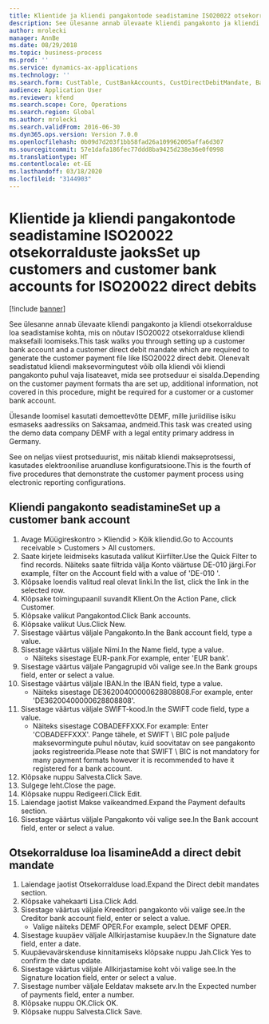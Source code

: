 ```yaml
---
title: Klientide ja kliendi pangakontode seadistamine ISO20022 otsekorralduste jaoks
description: See ülesanne annab ülevaate kliendi pangakonto ja kliendi otsekorralduse loa seadistamise kohta, mis on nõutav ISO20022 otsekorralduse kliendi maksefaili loomiseks.
author: mrolecki
manager: AnnBe
ms.date: 08/29/2018
ms.topic: business-process
ms.prod: ''
ms.service: dynamics-ax-applications
ms.technology: ''
ms.search.form: CustTable, CustBankAccounts, CustDirectDebitMandate, BankAccountTableLookUp,  LogisticsAddressCityLookup
audience: Application User
ms.reviewer: kfend
ms.search.scope: Core, Operations
ms.search.region: Global
ms.author: mrolecki
ms.search.validFrom: 2016-06-30
ms.dyn365.ops.version: Version 7.0.0
ms.openlocfilehash: 0b09d7d203f1bb58fad26a109962005affa6d307
ms.sourcegitcommit: 57e1dafa186fec77ddd8ba9425d238e36e0f0998
ms.translationtype: HT
ms.contentlocale: et-EE
ms.lasthandoff: 03/18/2020
ms.locfileid: "3144903"
---
```

# <a name="set-up-customers-and-customer-bank-accounts-for-iso20022-direct-debits"></a><span data-ttu-id="f4ef7-103">Klientide ja kliendi pangakontode seadistamine ISO20022 otsekorralduste jaoks</span><span class="sxs-lookup"><span data-stu-id="f4ef7-103">Set up customers and customer bank accounts for ISO20022 direct debits</span></span>

[!include [banner](../../includes/banner.md)]

<span data-ttu-id="f4ef7-104">See ülesanne annab ülevaate kliendi pangakonto ja kliendi otsekorralduse loa seadistamise kohta, mis on nõutav ISO20022 otsekorralduse kliendi maksefaili loomiseks.</span><span class="sxs-lookup"><span data-stu-id="f4ef7-104">This task walks you through setting up a customer bank account and a customer direct debit mandate which are required to generate the customer payment file like ISO20022 direct debit.</span></span> <span data-ttu-id="f4ef7-105">Olenevalt seadistatud kliendi maksevormingutest võib olla kliendi või kliendi pangakonto puhul vaja lisateavet, mida see protseduur ei sisalda.</span><span class="sxs-lookup"><span data-stu-id="f4ef7-105">Depending on the customer payment formats tha are set up, additional information, not covered in this procedure, might be required for a customer or a customer bank account.</span></span> 

<span data-ttu-id="f4ef7-106">Ülesande loomisel kasutati demoettevõtte DEMF, mille juriidilise isiku esmaseks aadressiks on Saksamaa, andmeid.</span><span class="sxs-lookup"><span data-stu-id="f4ef7-106">This task was created using the demo data company DEMF with a legal entity primary address in Germany.</span></span>



<span data-ttu-id="f4ef7-107">See on neljas viiest protseduurist, mis näitab kliendi makseprotsessi, kasutades elektroonilise aruandluse konfiguratsioone.</span><span class="sxs-lookup"><span data-stu-id="f4ef7-107">This is the fourth of five procedures that demonstrate the customer payment process using electronic reporting configurations.</span></span>


## <a name="set-up-a-customer-bank-account"></a><span data-ttu-id="f4ef7-108">Kliendi pangakonto seadistamine</span><span class="sxs-lookup"><span data-stu-id="f4ef7-108">Set up a customer bank account</span></span>
1. <span data-ttu-id="f4ef7-109">Avage Müügireskontro > Kliendid > Kõik kliendid.</span><span class="sxs-lookup"><span data-stu-id="f4ef7-109">Go to Accounts receivable > Customers > All customers.</span></span>
2. <span data-ttu-id="f4ef7-110">Saate kirjete leidmiseks kasutada valikut Kiirfilter.</span><span class="sxs-lookup"><span data-stu-id="f4ef7-110">Use the Quick Filter to find records.</span></span> <span data-ttu-id="f4ef7-111">Näiteks saate filtrida välja Konto väärtuse DE-010 järgi.</span><span class="sxs-lookup"><span data-stu-id="f4ef7-111">For example, filter on the Account field with a value of 'DE-010 '.</span></span>
3. <span data-ttu-id="f4ef7-112">Klõpsake loendis valitud real olevat linki.</span><span class="sxs-lookup"><span data-stu-id="f4ef7-112">In the list, click the link in the selected row.</span></span>
4. <span data-ttu-id="f4ef7-113">Klõpsake toimingupaanil suvandit Klient.</span><span class="sxs-lookup"><span data-stu-id="f4ef7-113">On the Action Pane, click Customer.</span></span>
5. <span data-ttu-id="f4ef7-114">Klõpsake valikut Pangakontod.</span><span class="sxs-lookup"><span data-stu-id="f4ef7-114">Click Bank accounts.</span></span>
6. <span data-ttu-id="f4ef7-115">Klõpsake valikut Uus.</span><span class="sxs-lookup"><span data-stu-id="f4ef7-115">Click New.</span></span>
7. <span data-ttu-id="f4ef7-116">Sisestage väärtus väljale Pangakonto.</span><span class="sxs-lookup"><span data-stu-id="f4ef7-116">In the Bank account field, type a value.</span></span>
8. <span data-ttu-id="f4ef7-117">Sisestage väärtus väljale Nimi.</span><span class="sxs-lookup"><span data-stu-id="f4ef7-117">In the Name field, type a value.</span></span>
    * <span data-ttu-id="f4ef7-118">Näiteks sisestage EUR-pank.</span><span class="sxs-lookup"><span data-stu-id="f4ef7-118">For example, enter 'EUR bank'.</span></span>  
9. <span data-ttu-id="f4ef7-119">Sisestage väärtus väljale Pangagrupid või valige see.</span><span class="sxs-lookup"><span data-stu-id="f4ef7-119">In the Bank groups field, enter or select a value.</span></span>
10. <span data-ttu-id="f4ef7-120">Sisestage väärtus väljale IBAN.</span><span class="sxs-lookup"><span data-stu-id="f4ef7-120">In the IBAN field, type a value.</span></span>
    * <span data-ttu-id="f4ef7-121">Näiteks sisestage DE36200400000628808808.</span><span class="sxs-lookup"><span data-stu-id="f4ef7-121">For example, enter 'DE36200400000628808808'.</span></span>  
11. <span data-ttu-id="f4ef7-122">Sisestage väärtus väljale SWIFT-kood.</span><span class="sxs-lookup"><span data-stu-id="f4ef7-122">In the SWIFT code field, type a value.</span></span>
    * <span data-ttu-id="f4ef7-123">Näiteks sisestage COBADEFFXXX.</span><span class="sxs-lookup"><span data-stu-id="f4ef7-123">For example: Enter 'COBADEFFXXX'.</span></span>  <span data-ttu-id="f4ef7-124">Pange tähele, et SWIFT \ BIC pole paljude maksevormingute puhul nõutav, kuid soovitatav on see pangakonto jaoks registreerida.</span><span class="sxs-lookup"><span data-stu-id="f4ef7-124">Please note that SWIFT \ BIC is not mandatory for many payment formats however it is recommended to have it registered for a bank account.</span></span>  
12. <span data-ttu-id="f4ef7-125">Klõpsake nuppu Salvesta.</span><span class="sxs-lookup"><span data-stu-id="f4ef7-125">Click Save.</span></span>
13. <span data-ttu-id="f4ef7-126">Sulgege leht.</span><span class="sxs-lookup"><span data-stu-id="f4ef7-126">Close the page.</span></span>
14. <span data-ttu-id="f4ef7-127">Klõpsake nuppu Redigeeri.</span><span class="sxs-lookup"><span data-stu-id="f4ef7-127">Click Edit.</span></span>
15. <span data-ttu-id="f4ef7-128">Laiendage jaotist Makse vaikeandmed.</span><span class="sxs-lookup"><span data-stu-id="f4ef7-128">Expand the Payment defaults section.</span></span>
16. <span data-ttu-id="f4ef7-129">Sisestage väärtus väljale Pangakonto või valige see.</span><span class="sxs-lookup"><span data-stu-id="f4ef7-129">In the Bank account field, enter or select a value.</span></span>

## <a name="add-a-direct-debit-mandate"></a><span data-ttu-id="f4ef7-130">Otsekorralduse loa lisamine</span><span class="sxs-lookup"><span data-stu-id="f4ef7-130">Add a direct debit mandate</span></span>
1. <span data-ttu-id="f4ef7-131">Laiendage jaotist Otsekorralduse load.</span><span class="sxs-lookup"><span data-stu-id="f4ef7-131">Expand the Direct debit mandates section.</span></span>
2. <span data-ttu-id="f4ef7-132">Klõpsake vahekaarti Lisa.</span><span class="sxs-lookup"><span data-stu-id="f4ef7-132">Click Add.</span></span>
3. <span data-ttu-id="f4ef7-133">Sisestage väärtus väljale Kreeditori pangakonto või valige see.</span><span class="sxs-lookup"><span data-stu-id="f4ef7-133">In the Creditor bank account field, enter or select a value.</span></span>
    * <span data-ttu-id="f4ef7-134">Valige näiteks DEMF OPER.</span><span class="sxs-lookup"><span data-stu-id="f4ef7-134">For example, select DEMF OPER.</span></span>  
4. <span data-ttu-id="f4ef7-135">Sisestage kuupäev väljale Allkirjastamise kuupäev.</span><span class="sxs-lookup"><span data-stu-id="f4ef7-135">In the Signature date field, enter a date.</span></span>
5. <span data-ttu-id="f4ef7-136">Kuupäevavärskenduse kinnitamiseks klõpsake nuppu Jah.</span><span class="sxs-lookup"><span data-stu-id="f4ef7-136">Click Yes to confirm the date update.</span></span>
6. <span data-ttu-id="f4ef7-137">Sisestage väärtus väljale Allkirjastamise koht või valige see.</span><span class="sxs-lookup"><span data-stu-id="f4ef7-137">In the Signature location field, enter or select a value.</span></span>
7. <span data-ttu-id="f4ef7-138">Sisestage number väljale Eeldatav maksete arv.</span><span class="sxs-lookup"><span data-stu-id="f4ef7-138">In the Expected number of payments field, enter a number.</span></span>
8. <span data-ttu-id="f4ef7-139">Klõpsake nuppu OK.</span><span class="sxs-lookup"><span data-stu-id="f4ef7-139">Click OK.</span></span>
9. <span data-ttu-id="f4ef7-140">Klõpsake nuppu Salvesta.</span><span class="sxs-lookup"><span data-stu-id="f4ef7-140">Click Save.</span></span>

